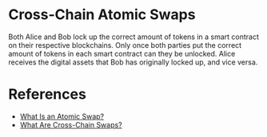 # Cross-Chain Atomic Swaps

Both Alice and Bob lock up the correct amount of tokens in a smart contract on their respective blockchains. Only once both parties put the correct amount of tokens in each smart contract can they be unlocked. Alice receives the digital assets that Bob has originally locked up, and vice versa.

# References

- [What Is an Atomic Swap?](https://chain.link/education-hub/atomic-swaps)
- [What Are Cross-Chain Swaps?](https://chain.link/education-hub/cross-chain-swap)
